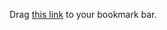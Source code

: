 

Drag <a href="javascript:(function() {var s=document.createElement('script');s.setAttribute('src','https://raw.github.com/kurtharriger/cljs-bookmarklet/cljs-repl.js'); document.getElementsByTagName('head')[0].appendChild(s);})();">this link</a> to your bookmark bar.

